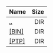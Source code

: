 |Name|Size|
|:---|---:|
|[..](../index.html)|DIR|
|[[BIN]]([BIN]/index.html)|DIR|
|[[PTP]]([PTP]/index.html)|DIR|
